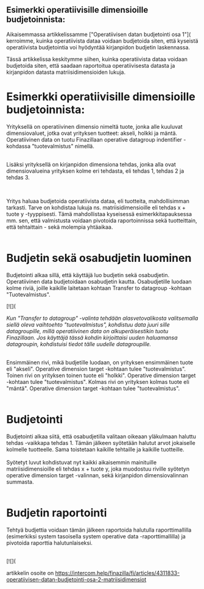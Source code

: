 ## Esimerkki operatiivisille dimensioille budjetoinnista:

Aikaisemmassa artikkelissamme ["Operatiivisen datan budjetointi osa 1"]( kerroimme, kuinka operatiivista dataa voidaan budjetoida siten, että kyseistä operatiivista budjetointia voi hyödyntää kirjanpidon budjetin laskennassa.

Tässä artikkelissa keskitymme siihen, kuinka operatiivista dataa voidaan budjetoida siten, että saadaan raportoitua operatiivisesta datasta ja kirjanpidon datasta matriisidimensioiden lukuja.

# Esimerkki operatiivisille dimensioille budjetoinnista:

Yrityksellä on operatiivinen dimensio nimeltä tuote, jonka alle kuuluvat dimensiovaluet, jotka ovat yrityksen tuotteet: akseli, holkki ja mäntä. Operatiivinen data on tuotu Finazillaan operative datagroup indentifier -kohdassa "tuotevalmistus" nimellä.   
​

Lisäksi yrityksellä on kirjanpidon dimensiona tehdas, jonka alla ovat dimensiovalueina yrityksen kolme eri tehdasta, eli tehdas 1, tehdas 2 ja tehdas 3.

​

Yritys haluaa budjetoida operatiivista dataa, eli tuotteita, mahdollisimman tarkasti. Tarve on kohdistaa lukuja ns. matriisidimensioille eli tehdas x + tuote y -tyyppisesti. Tämä mahdollistaa kyseisessä esimerkkitapauksessa mm. sen, että valmistusta voidaan pivotoida raportoinnissa sekä tuotteittain, että tehtaittain - sekä molempia yhtäaikaa.   
​

# Budjetin sekä osabudjetin luominen

Budjetointi alkaa sillä, että käyttäjä luo budjetin sekä osabudjetin. Operatiivinen data budjetoidaan osabudjetin kautta. Osabudjetille luodaan kolme riviä, joille kaikille laitetaan kohtaan Transfer to datagroup -kohtaan "Tuotevalmistus".

[![](

*Kun "Transfer to datagroup" -valinta tehdään alasvetovalikosta valitsemalla siellä oleva vaihtoehto "tuotevalmistus", kohdistuu data juuri sille datagroupille, millä operatiivinen data on alkuperäisestikin tuotu Finazillaan. Jos käyttäjä tässä kohdin kirjoittaisi uuden haluamansa datagroupin, kohdistuisi tiedot tälle uudelle datagroupille.*  
​

Ensimmäinen rivi, mikä budjetille luodaan, on yrityksen ensimmäinen tuote eli "akseli". Operative dimension target -kohtaan tulee "tuotevalmistus". Toinen rivi on yrityksen toinen tuote eli "holkki". Operative dimension target -kohtaan tulee "tuotevalmistus". Kolmas rivi on yrityksen kolmas tuote eli "mäntä". Operative dimension target -kohtaan tulee "tuotevalmistus".   
​

# Budjetointi

Budjetointi alkaa siitä, että osabudjetilla valitaan oikeaan yläkulmaan haluttu tehdas -vaikkapa tehdas 1. Tämän jälkeen syötetään halutut arvot jokaiselle kolmelle tuotteelle. Sama toistetaan kaikille tehtaille ja kaikille tuotteille.   
​  
Syötetyt luvut kohdistuvat nyt kaikki aikaisemmin mainituille matriisidimensioille eli tehdas x + tuote y, joka muodostuu riville syötetyn operative dimension target -valinnan, sekä kirjanpidon dimensiovalinnan summasta.   
​

# Budjetin raportointi

Tehtyä budjettia voidaan tämän jälkeen raportoida halutulla raporttimallilla (esimerkiksi system tasoisella system operative data -raporttimallilla) ja pivotoida raporttia halutunlaiseksi.   
​

[![](



artikkelin osoite on https://intercom.help/finazilla/fi/articles/4311833-operatiivisen-datan-budjetointi-osa-2-matriisidimensiot

